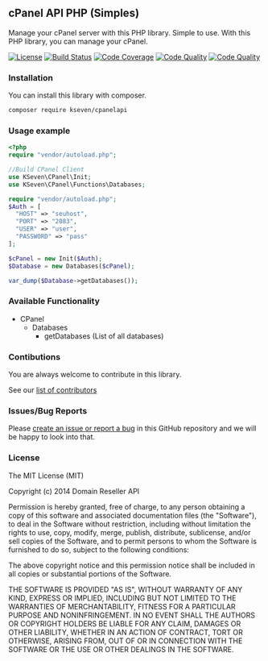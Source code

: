 ## cPanel API PHP (Simples)
Manage your cPanel server with this PHP library. Simple to use. With this PHP library, you can manage your cPanel.

[![License](https://img.shields.io/packagist/l/previewtechs/cpanel-whm-api.svg)](https://github.com/k7brasil/cPanelApi/blob/master/LICENSE)
[![Build Status](https://api.travis-ci.org/k7brasil/cPanelApi.svg?branch=master)](https://travis-ci.org/k7brasil/cPanelApi)
[![Code Coverage](https://scrutinizer-ci.com/g/k7brasil/cPanelApi/badges/coverage.png?b=master)](https://scrutinizer-ci.com/g/k7brasil/cPanelApi/?branch=master)
[![Code Quality](https://scrutinizer-ci.com/g/k7brasil/cPanelApi/badges/quality-score.png?b=master)](https://scrutinizer-ci.com/g/k7brasil/cPanelApi/?branch=master)
[![Code Quality](https://scrutinizer-ci.com/g/k7brasil/cPanelApi/badges/code-intelligence.svg?b=master)](https://scrutinizer-ci.com/g/k7brasil/cPanelApi/?branch=master)

### Installation

You can install this library with composer.

```bash
composer require kseven/cpanelapi
```

### Usage example
```php
<?php
require "vendor/autoload.php";

//Build CPanel Client
use KSeven\CPanel\Init;
use KSeven\CPanel\Functions\Databases;

require "vendor/autoload.php";
$Auth = [
  "HOST" => "seuhost",
  "PORT" => "2083",
  "USER" => "user",
  "PASSWORD" => "pass"
];

$cPanel = new Init($Auth);
$Database = new Databases($cPanel);

var_dump($Database->getDatabases());
```

### Available Functionality
- CPanel
  - Databases
    - getDatabases (List of all databases)  

### Contibutions
You are always welcome to contribute in this library.

See our [list of contributors](https://github.com/k7brasil/cPanelApi/graphs/contributors)

### Issues/Bug Reports
Please [create an issue or report a bug](https://github.com/k7brasil/cPanelApi/issues/new) in this GitHub repository and we will be
happy to look into that.

### License

The MIT License (MIT)

Copyright (c) 2014 Domain Reseller API

Permission is hereby granted, free of charge, to any person obtaining a copy
of this software and associated documentation files (the "Software"), to deal
in the Software without restriction, including without limitation the rights
to use, copy, modify, merge, publish, distribute, sublicense, and/or sell
copies of the Software, and to permit persons to whom the Software is
furnished to do so, subject to the following conditions:

The above copyright notice and this permission notice shall be included in all
copies or substantial portions of the Software.

THE SOFTWARE IS PROVIDED "AS IS", WITHOUT WARRANTY OF ANY KIND, EXPRESS OR
IMPLIED, INCLUDING BUT NOT LIMITED TO THE WARRANTIES OF MERCHANTABILITY,
FITNESS FOR A PARTICULAR PURPOSE AND NONINFRINGEMENT. IN NO EVENT SHALL THE
AUTHORS OR COPYRIGHT HOLDERS BE LIABLE FOR ANY CLAIM, DAMAGES OR OTHER
LIABILITY, WHETHER IN AN ACTION OF CONTRACT, TORT OR OTHERWISE, ARISING FROM,
OUT OF OR IN CONNECTION WITH THE SOFTWARE OR THE USE OR OTHER DEALINGS IN THE
SOFTWARE.
